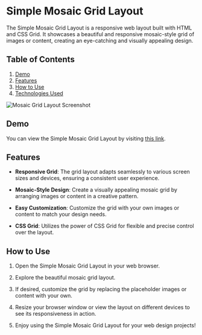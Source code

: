 # Simple Mosaic Grid Layout


The Simple Mosaic Grid Layout is a responsive web layout built with HTML and CSS Grid. It showcases a beautiful and responsive mosaic-style grid of images or content, creating an eye-catching and visually appealing design.

## Table of Contents

1. [Demo](#demo)
2. [Features](#features)
3. [How to Use](#how-to-use)
4. [Technologies Used](#technologies-used)

![Mosaic Grid Layout Screenshot](https://res.cloudinary.com/dljgkzwfz/image/upload/v1694514276/Github%20ReadMe%20Screenshots/Screenshot_98_jai3jc.png)


## Demo

You can view the Simple Mosaic Grid Layout by visiting [this link](https://justfelix-dev.github.io/Mosaic-Grid/).

## Features

- **Responsive Grid**: The grid layout adapts seamlessly to various screen sizes and devices, ensuring a consistent user experience.

- **Mosaic-Style Design**: Create a visually appealing mosaic grid by arranging images or content in a creative pattern.

- **Easy Customization**: Customize the grid with your own images or content to match your design needs.

- **CSS Grid**: Utilizes the power of CSS Grid for flexible and precise control over the layout.

## How to Use

1. Open the Simple Mosaic Grid Layout in your web browser.

2. Explore the beautiful mosaic grid layout.

3. If desired, customize the grid by replacing the placeholder images or content with your own.

4. Resize your browser window or view the layout on different devices to see its responsiveness in action.

5. Enjoy using the Simple Mosaic Grid Layout for your web design projects!



